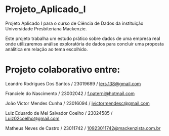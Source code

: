 # Projeto_Aplicado_I
Projeto Aplicado I para o curso de Ciência de Dados da instituição Universidade Presbiteriana Mackenzie.

Este projeto trabalha um estudo prático sobre dados de uma empresa real onde utilizaremos análise exploratória de dados para concluir uma proposta análitica em relação ao tema escolhido.

# Projeto colaborativo entre:

 Leandro Rodrigues Dos Santos  /  23019689  /  lers.138@gmail.com

 Franciele do Nascimento  /  23002042  /  f.paterni@hotmail.com

 João Victor Mendes Cunha  /  23016094  /  jvictormendesc@gmail.com

 Luiz Eduardo de Mei Salvador Coelho  /  23024585  /  Luiz02coelho@gmail.com

 Matheus Neves de Castro  /  23011742  /  10923011742@mackenzista.com.br
